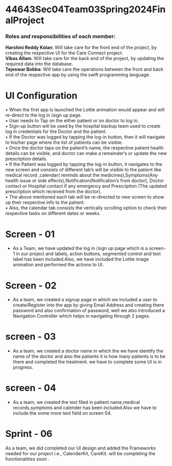 # 44643Sec04Team03Spring2024FinalProject
### Roles and responsibilities of each member:
**Harshini Reddy Kolan**: Will take care for the front end of the project, by creating the respective UI for the Care Connect project.<br>
**Vikas Allam**: Will take care for the back end of the project, by updating the required data into the database.<br>
**Tejeswar Bobba**: Will take care the operations between the front and back end of the respective app by using the swift programming language.<br>

# UI Configuration
•	When the first app is launched the Lottie animation would appear and will re-direct to the log in /sign up page.<br>
•	User needs to Tap on the either patient or on doctor to log in.<br>
•	Sign-up button will be used by the hospital backup team used to create log in credentials for the Doctor and the patient.<br>
•	If the Doctor was logged by tapping the log-in button, then it will navigate to his/her page where the list of patients can be visible.<br>
•	Once the doctor taps on the patient’s name, the respective patient health details can be visible, and doctor can make a remainder’s or update the new prescription details.<br>
•	If the Patient was logged by tapping the log-in button, it navigates to the  new screen and consists of different tab’s will be visible to the patient like medical record ,calendar( reminds about the medicines),Symptoms(Any health issue or side effects),Notification(Notification’s from doctor), Doctor contact or Hospital contact if any emergency and Prescription (The updated prescription which received from the doctor).<br>
•	The above mentioned each tab will be re-directed to new screen to show up their respective info to the patient.<br>
•	Also, the calendar tab consists the vertically scrolling option to check their respective tasks on different dates or weeks.<br>

# Screen - 01
* As a Team, we have updated the  log in /sign up page which is a screen-1 in our project and labels, action buttons, segmented control and text label has been included.Also, we have included the Lottie image animation and performed the actions to UI.

# Screen - 02
* As a team, we created a signup page in which we included a user to create/Register into the app by giving Email Address and creating there password and also confirmation of password, well we also introduced a Navigation Controller which helps in navigating through 2 pages.
# screen - 03
* As a team, we created a doctor name in which the we have identify the name of the doctor and also the patients it is how many patients is to be there and completed the treatment. we have to complete some UI is in progress.

# screen - 04
* As a team, we created the text filed  in patient name,medical records,symptoms and calender has been included.Also we have to include the some more text field on screen 04.

# Sprint - 06
As a team, we did completed our UI design and added the Frameworks needed for our project i.e., CalenderKit, CareKit. will be completing the functionalities soon .
